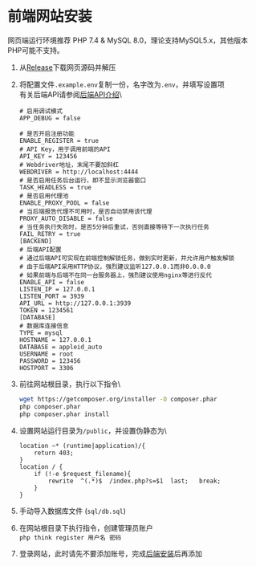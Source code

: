 # 前端网站安装

网页端运行环境推荐 PHP 7.4 & MySQL 8.0，理论支持MySQL5.x，其他版本PHP可能不支持。



1. 从[Release](https://github.com/pplulee/appleid\_auto/releases)下载网页源码并解压
2.  将配置文件`.example.env`复制一份，名字改为`.env`，并填写设置项\
    有关后端API请参阅[后端API介绍](../intro/hou-duan-api-jie-shao.md)\


    ```
    # 启用调试模式
    APP_DEBUG = false

    # 是否开启注册功能
    ENABLE_REGISTER = true
    # API Key，用于调用前端的API
    API_KEY = 123456
    # Webdriver地址，末尾不要加斜杠
    WEBDRIVER = http://localhost:4444
    # 是否启用任务后台运行，即不显示浏览器窗口
    TASK_HEADLESS = true
    # 是否启用代理池
    ENABLE_PROXY_POOL = false
    # 当后端报告代理不可用时，是否自动禁用该代理
    PROXY_AUTO_DISABLE = false
    # 当任务执行失败时，是否5分钟后重试，否则直接等待下一次执行任务
    FAIL_RETRY = true
    [BACKEND]
    # 后端API配置
    # 通过后端API可实现在前端控制解锁任务，做到实时更新，并允许用户触发解锁
    # 由于后端API采用HTTP协议，强烈建议监听127.0.0.1而非0.0.0.0
    # 如果前端与后端不在同一台服务器上，强烈建议使用nginx等进行反代
    ENABLE_API = false
    LISTEN_IP = 127.0.0.1
    LISTEN_PORT = 3939
    API_URL = http://127.0.0.1:3939
    TOKEN = 1234561
    [DATABASE]
    # 数据库连接信息
    TYPE = mysql
    HOSTNAME = 127.0.0.1
    DATABASE = appleid_auto
    USERNAME = root
    PASSWORD = 123456
    HOSTPORT = 3306
    ```
3.  前往网站根目录，执行以下指令\


    ```bash
    wget https://getcomposer.org/installer -O composer.phar
    php composer.phar
    php composer.phar install
    ```
4.  设置网站运行目录为`/public`，并设置伪静态为\


    ```nginx
    location ~* (runtime|application)/{
        return 403;
    }
    location / {
        if (!-e $request_filename){
            rewrite  ^(.*)$  /index.php?s=$1  last;   break;
        }
    }
    ```
5. 手动导入数据库文件 (`sql/db.sql`)
6. 在网站根目录下执行指令，创建管理员账户\
   `php think register 用户名 密码`
7. 登录网站，此时请先不要添加账号，完成[后端安装](hou-duan-cheng-xu-an-zhuang.md)后再添加
